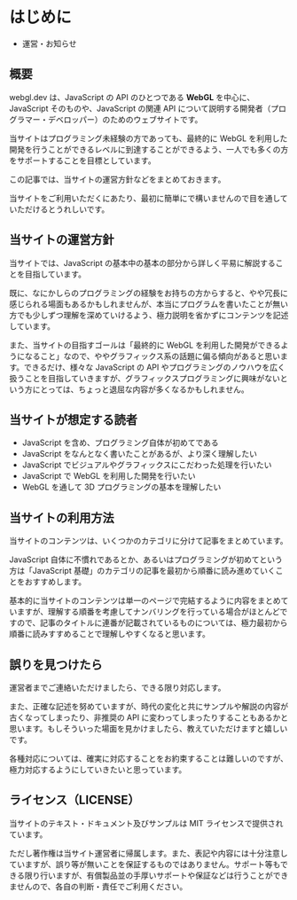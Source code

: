 
# はじめに

* 運営・お知らせ

<section class="contenttextsection">

## 概要

webgl.dev は、JavaScript の API のひとつである **WebGL** を中心に、JavaScript そのものや、JavaScript の関連 API について説明する開発者（プログラマー・デベロッパー）のためのウェブサイトです。

当サイトはプログラミング未経験の方であっても、最終的に WebGL を利用した開発を行うことができるレベルに到達することができるよう、一人でも多くの方をサポートすることを目標としています。

この記事では、当サイトの運営方針などをまとめておきます。

当サイトをご利用いただくにあたり、最初に簡単にで構いませんので目を通していただけるとうれしいです。

## 当サイトの運営方針

当サイトでは、JavaScript の基本中の基本の部分から詳しく平易に解説することを目指しています。

既に、なにかしらのプログラミングの経験をお持ちの方からすると、やや冗長に感じられる場面もあるかもしれませんが、本当にプログラムを書いたことが無い方でも少しずつ理解を深めていけるよう、極力説明を省かずにコンテンツを記述しています。

また、当サイトの目指すゴールは「最終的に WebGL を利用した開発ができるようになること」なので、ややグラフィックス系の話題に偏る傾向があると思います。できるだけ、様々な JavaScript の API やプログラミングのノウハウを広く扱うことを目指していきますが、グラフィックスプログラミングに興味がないという方にとっては、ちょっと退屈な内容が多くなるかもしれません。

## 当サイトが想定する読者

* JavaScript を含め、プログラミング自体が初めてである
* JavaScript をなんとなく書いたことがあるが、より深く理解したい
* JavaScript でビジュアルやグラフィックスにこだわった処理を行いたい
* JavaScript で WebGL を利用した開発を行いたい
* WebGL を通して 3D プログラミングの基本を理解したい

## 当サイトの利用方法

当サイトのコンテンツは、いくつかのカテゴリに分けて記事をまとめています。

JavaScript 自体に不慣れであるとか、あるいはプログラミングが初めてという方は「JavaScript 基礎」のカテゴリの記事を最初から順番に読み進めていくことをおすすめします。

基本的に当サイトのコンテンツは単一のページで完結するように内容をまとめていますが、理解する順番を考慮してナンバリングを行っている場合がほとんどですので、記事のタイトルに連番が記載されているものについては、極力最初から順番に読みすすめることで理解しやすくなると思います。

## 誤りを見つけたら

運営者までご連絡いただけましたら、できる限り対応します。

また、正確な記述を努めていますが、時代の変化と共にサンプルや解説の内容が古くなってしまったり、非推奨の API に変わってしまったりすることもあるかと思います。もしそういった場面を見かけましたら、教えていただけますと嬉しいです。

各種対応については、確実に対応することをお約束することは難しいのですが、極力対応するようにしていきたいと思っています。

## ライセンス（LICENSE）

当サイトのテキスト・ドキュメント及びサンプルは MIT ライセンスで提供されています。

ただし著作権は当サイト運営者に帰属します。また、表記や内容には十分注意していますが、誤り等が無いことを保証するものではありません。サポート等もできる限り行いますが、有償製品並の手厚いサポートや保証などは行うことができませんので、各自の判断・責任でご利用ください。

</section>

